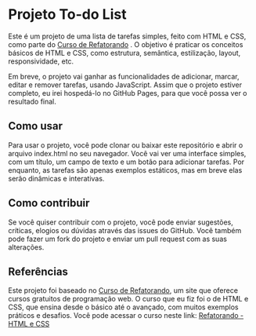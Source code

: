 # Projeto To-do List

Este é um projeto de uma lista de tarefas simples, feito com HTML e CSS, como parte do [Curso de Refatorando](https://plataforma.refatorando.com/cursos/css-3/)
. O objetivo é praticar os conceitos básicos de HTML e CSS, como estrutura, semântica, estilização, layout, responsividade, etc.

Em breve, o projeto vai ganhar as funcionalidades de adicionar, marcar, editar e remover tarefas, usando JavaScript. Assim que o projeto estiver completo, eu irei hospedá-lo no GitHub Pages, para que você possa ver o resultado final.

## Como usar

Para usar o projeto, você pode clonar ou baixar este repositório e abrir o arquivo index.html no seu navegador. Você vai ver uma interface simples, com um título, um campo de texto e um botão para adicionar tarefas. Por enquanto, as tarefas são apenas exemplos estáticos, mas em breve elas serão dinâmicas e interativas.

## Como contribuir

Se você quiser contribuir com o projeto, você pode enviar sugestões, críticas, elogios ou dúvidas através das issues do GitHub. Você também pode fazer um fork do projeto e enviar um pull request com as suas alterações.

## Referências

Este projeto foi baseado no [Curso de Refatorando](https://plataforma.refatorando.com.br), um site que oferece cursos gratuitos de programação web. O curso que eu fiz foi o de HTML e CSS, que ensina desde o básico até o avançado, com muitos exemplos práticos e desafios. Você pode acessar o curso neste link: [Refatorando - HTML e CSS](https://plataforma.refatorando.com.br/cursos-gratuitos/)
